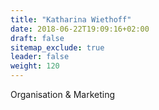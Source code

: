 ```yaml
---
title: "Katharina Wiethoff"
date: 2018-06-22T19:09:16+02:00
draft: false
sitemap_exclude: true
leader: false
weight: 120
---
```


Organisation & Marketing
